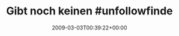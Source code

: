 ---
retweeted: false
source: <a href="http://twitter.com" rel="nofollow">Twitter Web Client</a>
entities:
  hashtags:
  - text: unfollowfinder
    indices:
    - '17'
    - '32'
  symbols: []
  user_mentions: []
  urls: []
display_text_range:
- '0'
- '39'
favorite_count: '0'
id_str: '1271655129'
truncated: false
retweet_count: '0'
id: '1271655129'
created_at: Tue Mar 03 00:39:22 +0000 2009
favorited: false
full_text: 'Gibt noch keinen #unfollowfinder, oder?'
lang: de
tags:
- unfollowfinder
- pesos:twitter
date: '2009-03-03T00:39:22+00:00'
src: https://twitter.com/bascht/status/1271655129
original_url: https://twitter.com/bascht/status/1271655129
type: twitter_tweet
text: 'Gibt noch keinen #unfollowfinder, oder?'
title: 'Gibt noch keinen #unfollowfinde'

---